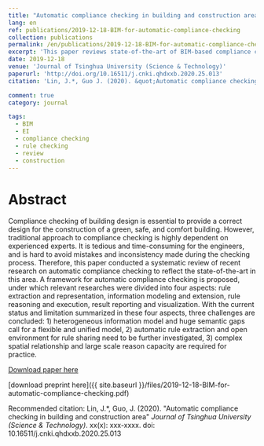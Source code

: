 ```yaml
---
title: "Automatic compliance checking in building and construction area"
lang: en
ref: publications/2019-12-18-BIM-for-automatic-compliance-checking
collection: publications
permalink: /en/publications/2019-12-18-BIM-for-automatic-compliance-checking
excerpt: 'This paper reviews state-of-the-art of BIM-based compliance checking, and provides suggestions for future research'
date: 2019-12-18
venue: 'Journal of Tsinghua University (Science & Technology)'
paperurl: 'http://doi.org/10.16511/j.cnki.qhdxxb.2020.25.013'
citation: 'Lin, J.*, Guo J. (2020). &quot;Automatic compliance checking in building and construction area&quot; <i>Journal of Tsinghua University (Science & Technology)</i>. xx(x): xxx-xxxx. doi: 10.16511/j.cnki.qhdxxb.2020.25.013'

comment: true
category: journal

tags: 
  - BIM
  - EI
  - compliance checking
  - rule checking
  - review
  - construction
---
```



Abstract
====

Compliance checking of building design is essential to provide a correct design for the construction of a green, safe, and comfort building. However, traditional approach to compliance checking is highly dependent on experienced experts. It is tedious and time-consuming for the engineers, and is hard to avoid mistakes and inconsistency made during the checking process. Therefore, this paper conducted a systematic review of recent research on automatic compliance checking to reflect the state-of-the-art in this area. A framework for automatic compliance checking is proposed, under which relevant researches were divided into four aspects: rule extraction and representation, information modeling and extension, rule reasoning and execution, result reporting and visualization. With the current status and limitation summarized in these four aspects, three challenges are concluded: 1) heterogeneous information model and huge semantic gaps call for a flexible and unified model, 2) automatic rule extraction and open environment for rule sharing need to be further investigated, 3) complex spatial relationship and large scale reason capacity are required for practice.

[Download paper here](http://doi.org/10.16511/j.cnki.qhdxxb.2020.25.013)

[download preprint here]({{ site.baseurl }}/files/2019-12-18-BIM-for-automatic-compliance-checking.pdf)

Recommended citation: Lin, J.*, Guo, J. (2020). &quot;Automatic compliance checking in building and construction area&quot; <i>Journal of Tsinghua University (Science & Technology)</i>. xx(x): xxx-xxxx. doi: 10.16511/j.cnki.qhdxxb.2020.25.013